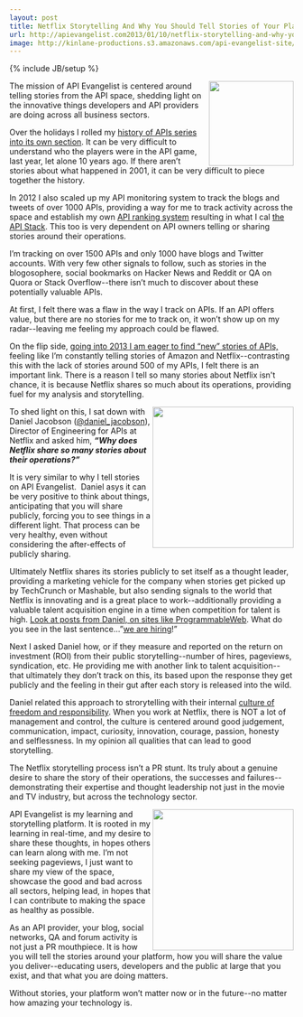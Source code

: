 ```yaml
---
layout: post
title: Netflix Storytelling And Why You Should Tell Stories of Your Platform
url: http://apievangelist.com2013/01/10/netflix-storytelling-and-why-you-need-to-tell-the-stories-of-your-platform/
image: http://kinlane-productions.s3.amazonaws.com/api-evangelist-site/blog/netflix-square.png
---
```

{% include JB/setup %}
<p>
     <img src="https://s3.amazonaws.com/kinlane-productions/api-evangelist/netflix/netflix-square.png"  width="150" align="right" />
</p>
<p>
     The mission of API Evangelist is centered around telling stories from the API space, shedding light on the innovative things developers and API providers are doing across all business sectors.
</p>
<p>
     Over the holidays I rolled my <a title="History of APIs" href="/history/">history of APIs series into its own section</a>. It can be very difficult to understand who the players were in the API game, last year, let alone 10 years ago. If there aren’t stories about what happened in 2001, it can be very difficult to piece together the history.
</p>
<p>
     In 2012 I also scaled up my API monitoring system to track the blogs and tweets of over 1000 APIs, providing a way for me to track activity across the space and establish my own <a title="API Ranking System" href="http://theapistack.com/ranking.html">API ranking system</a> resulting in what I cal <a title="The API Stack" href="http://theapistack.com">the API Stack</a>. This too is very dependent on API owners telling or sharing stories around their operations.
</p>
<p>
     I’m tracking on over 1500 APIs and only 1000 have blogs and Twitter accounts. With very few other signals to follow, such as stories in the blogosophere, social bookmarks on Hacker News and Reddit or QA on Quora or Stack Overflow--there isn’t much to discover about these potentially valuable APIs.
</p>
<p>
     At first, I felt there was a flaw in the way I track on APIs. If an API offers value, but there are no stories for me to track on, it won’t show up on my radar--leaving me feeling my approach could be flawed.
</p>
<p>
     On the flip side, <a href="http://apievangelist.com/2012/12/27/new-api-stories-in-2013/">going into 2013 I am eager to find “new” stories of APIs,</a> feeling like I’m constantly telling stories of Amazon and Netflix--contrasting this with the lack of stories around 500 of my APIs, I felt there is an important link. There is a reason I tell so many stories about Netflix isn't chance, it is because Netflix shares so much about its operations, providing fuel for my analysis and storytelling.
</p>
<p>
     <img src="https://s3.amazonaws.com/kinlane-productions/api-evangelist/netflix/daniel-jacobson-netflix.JPG"  width="250" align="right" />
</p>
<p>
     To shed light on this, I sat down with Daniel Jacobson (<a href="https://fr.twitter.com/daniel_jacobson">@daniel_jacobson</a>), Director of Engineering for APIs at Netflix and asked him, <strong><em>“Why does Netflix share so many stories about their operations?”</em></strong>
</p>
<p>
     It is very similar to why I tell stories on API Evangelist.  Daniel asys it can be very positive to think about things, anticipating that you will share publicly, forcing you to see things in a different light. That process can be very healthy, even without considering the after-effects of publicly sharing.
</p>
<p>
     Ultimately Netflix shares its stories publicly to set itself as a thought leader, providing a marketing vehicle for the company when stories get picked up by TechCrunch or Mashable, but also sending signals to the world that Netflix is innovating and is a great place to work--additionally providing a valuable talent acquisition engine in a time when competition for talent is high. <a href="http://blog.programmableweb.com/2012/05/15/why-rest-keeps-me-up-at-night/">Look at posts from Daniel, on sites like ProgrammableWeb</a>. What do you see in the last sentence...”<a href="http://jobs.netflix.com/jobsListing.html?function=Engineering">we are hiring</a>!”
</p>
<p>
     Next I asked Daniel how, or if they measure and reported on the return on investment (ROI) from their public storytelling--number of hires, pageviews, syndication, etc. He providing me with another link to talent acquisition--that ultimately they don’t track on this, its based upon the response they get publicly and the feeling in their gut after each story is released into the wild.
</p>
<p>
     Daniel related this approach to strorytelling with their internal <a href="http://www.slideshare.net/reed2001/culture-1798664">culture of freedom and responsibility</a>. When you work at Netflix, there is NOT a lot of management and control, the culture is centered around good judgement, communication, impact, curiosity, innovation, courage, passion, honesty and selflessness. In my opinion all qualities that can lead to good storytelling.
</p>
<p>
     The Netflix storytelling process isn’t a PR stunt. Its truly about a genuine desire to share the story of their operations, the successes and failures--demonstrating their expertise and thought leadership not just in the movie and TV industry, but across the technology sector.
</p>
<p>
     <img src="https://s3.amazonaws.com/kinlane-productions/api-evangelist/netflix/netflix-reed-hastings.jpg"  width="250" align="right" />
</p>
<p>
     API Evangelist is my learning and storytelling platform. It is rooted in my learning in real-time, and my desire to share these thoughts, in hopes others can learn along with me. I’m not seeking pageviews, I just want to share my view of the space, showcase the good and bad across all sectors, helping lead, in hopes that I can contribute to making the space as healthy as possible.
</p>
<p>
     As an API provider, your blog, social networks, QA and forum activity is not just a PR mouthpiece. It is how you will tell the stories around your platform, how you will share the value you deliver--educating users, developers and the public at large that you exist, and that what you are doing matters.
</p>
<p>
     Without stories, your platform won’t matter now or in the future--no matter how amazing your technology is.
</p>
